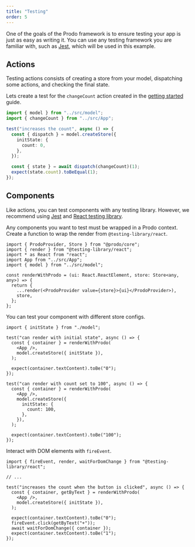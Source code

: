 ```yaml
---
title: "Testing"
order: 5
---
```


One of the goals of the Prodo framework is to ensure testing your app is just as
easy as writing it. You can use any testing framework you are familiar with,
such as [Jest](https://jestjs.io/), which will be used in this example.

## Actions

Testing actions consists of creating a store from your model, dispatching some
actions, and checking the final state.

Lets create a test for the `changeCount` action created in the [getting
started](/introduction/getting-started) guide.

```ts
import { model } from "../src/model";
import { changeCount } from "../src/App";

test("increases the count", async () => {
  const { dispatch } = model.createStore({
    initState: {
      count: 0,
    },
  });

  const { state } = await dispatch(changeCount)(1);
  expect(state.count).toBeEqual(1);
});
```

## Components

Like actions, you can test components with any testing library. However, we
recommend using [Jest](https://jestjs.io/) and [React testing
library](https://testing-library.com/docs/react-testing-library/intro).

Any components you want to test must be wrapped in a Prodo context. Create a
function to wrap the render from `@testing-library/react`.

```tsx
import { ProdoProvider, Store } from "@prodo/core";
import { render } from "@testing-library/react";
import * as React from "react";
import App from "../src/App";
import { model } from "../src/model";

const renderWithProdo = (ui: React.ReactElement, store: Store<any, any>) => {
  return {
    ...render(<ProdoProvider value={store}>{ui}</ProdoProvider>),
    store,
  };
};
```

You can test your component with different store configs.

```tsx
import { initState } from "./model";

test("can render with initial state", async () => {
  const { container } = renderWithProdo(
    <App />,
    model.createStore({ initState }),
  );

  expect(container.textContent).toBe("0");
});

test("can render with count set to 100", async () => {
  const { container } = renderWithProdo(
    <App />,
    model.createStore({
      initState: {
        count: 100,
      },
    }),
  );

  expect(container.textContent).toBe("100");
});
```

Interact with DOM elements with `fireEvent`.

```tsx
import { fireEvent, render, waitForDomChange } from "@testing-library/react";

// ...

test("increases the count when the button is clicked", async () => {
  const { container, getByText } = renderWithProdo(
    <App />,
    model.createStore({ initState }),
  );

  expect(container.textContent).toBe("0");
  fireEvent.click(getByText("+"));
  await waitForDomChange({ container });
  expect(container.textContent).toBe("1");
});
```

